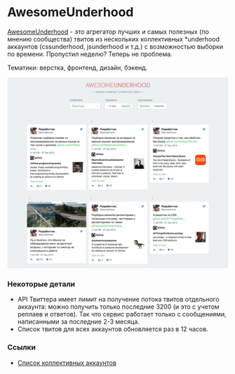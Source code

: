 # AwesomeUnderhood

[AwesomeUnderhood](http://ilyashubin.github.io/AwesomeUnderhood/) - это агрегатор лучших и самых полезных (по мнению сообщества) твитов из нескольких коллективных \*underhood аккаунтов (cssunderhood, jsunderhood и т.д.) с возможностью выборки по времени.
Пропустил неделю? Теперь не проблема.

Тематики: верстка, фронтенд, дизайн, бэкенд.

[![AwesomeUnderhood Screenshot](https://github.com/ilyashubin/AwesomeUnderhood/blob/master/screenshot.jpg?raw=true)](http://ilyashubin.github.io/AwesomeUnderhood/)

### Некоторые детали
* API Твиттера имеет лимит на получение потока твитов отдельного аккаунта: можно получить только последние 3200 (и это с учетом реплаев и ответов). Так что сервис работает только с сообщениями, написанными за последние 2-3 месяца.
* Список твитов для всех аккаунтов обновляется раз в 12 часов.

### Ссылки
* [Список коллективных аккаунтов](https://github.com/iamstarkov/awesome-collective-twitters)

